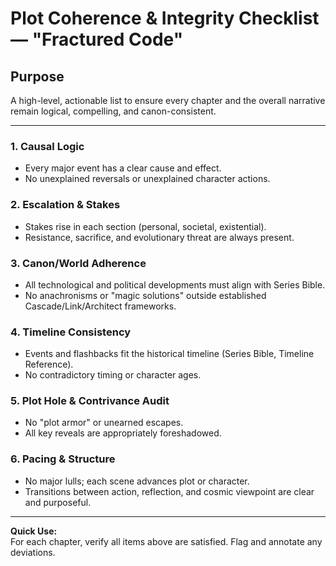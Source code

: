 # Plot Coherence & Integrity Checklist — "Fractured Code"

## Purpose
A high-level, actionable list to ensure every chapter and the overall narrative remain logical, compelling, and canon-consistent.

---

### 1. Causal Logic
- Every major event has a clear cause and effect.
- No unexplained reversals or unexplained character actions.

### 2. Escalation & Stakes
- Stakes rise in each section (personal, societal, existential).
- Resistance, sacrifice, and evolutionary threat are always present.

### 3. Canon/World Adherence
- All technological and political developments must align with Series Bible.
- No anachronisms or "magic solutions" outside established Cascade/Link/Architect frameworks.

### 4. Timeline Consistency
- Events and flashbacks fit the historical timeline (Series Bible, Timeline Reference).
- No contradictory timing or character ages.

### 5. Plot Hole & Contrivance Audit
- No "plot armor" or unearned escapes.
- All key reveals are appropriately foreshadowed.

### 6. Pacing & Structure
- No major lulls; each scene advances plot or character.
- Transitions between action, reflection, and cosmic viewpoint are clear and purposeful.

---

**Quick Use:**  
For each chapter, verify all items above are satisfied. Flag and annotate any deviations.
